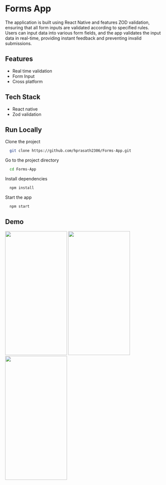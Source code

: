 
# Forms App

The application is built using React Native and features ZOD validation, ensuring that all form inputs are validated according to specified rules. Users can input data into various form fields, and the app validates the input data in real-time, providing instant feedback and preventing invalid submissions.


## Features

- Real time validation
- Form Input
- Cross platform


## Tech Stack

- React native
- Zod validation


## Run Locally

Clone the project

```bash
  git clone https://github.com/hprasath2306/Forms-App.git
```

Go to the project directory

```bash
  cd Forms-App
```

Install dependencies

```bash
  npm install
```

Start the app

```bash
  npm start
```


## Demo
<img src="https://github.com/hprasath2306/Forms-App/assets/142329080/a21da32d-dd18-466c-9000-07689e6b176b" width="200" height="400" />
<img src="https://github.com/hprasath2306/Forms-App/assets/142329080/a1502c70-2aed-4ed7-90f3-519210552d77" width="200" height="400" />
<img src="https://github.com/hprasath2306/Forms-App/assets/142329080/2b2810e3-c349-4cce-b2bb-de680db0b32c" width="200" height="400" />
